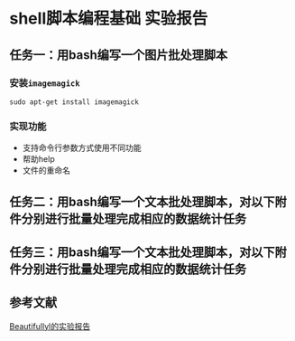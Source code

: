 # shell脚本编程基础 实验报告
## 任务一：用bash编写一个图片批处理脚本
### 安装`imagemagick`
`sudo apt-get install imagemagick`
### 实现功能
- 支持命令行参数方式使用不同功能
- 帮助help
- 文件的重命名

## 任务二：用bash编写一个文本批处理脚本，对以下附件分别进行批量处理完成相应的数据统计任务

## 任务三：用bash编写一个文本批处理脚本，对以下附件分别进行批量处理完成相应的数据统计任务

## 参考文献
[Beautifullyl的实验报告](https://github.com/CUCCS/linux-2020-Beautifullyl/pull/4/files?file-filters%5B%5D=.jpg&file-filters%5B%5D=.png&file-filters%5B%5D=.sh&file-filters%5B%5D=.yml&file-filters%5B%5D=dotfile#diff-8255242bc1bb23e829eaa758525fed74)